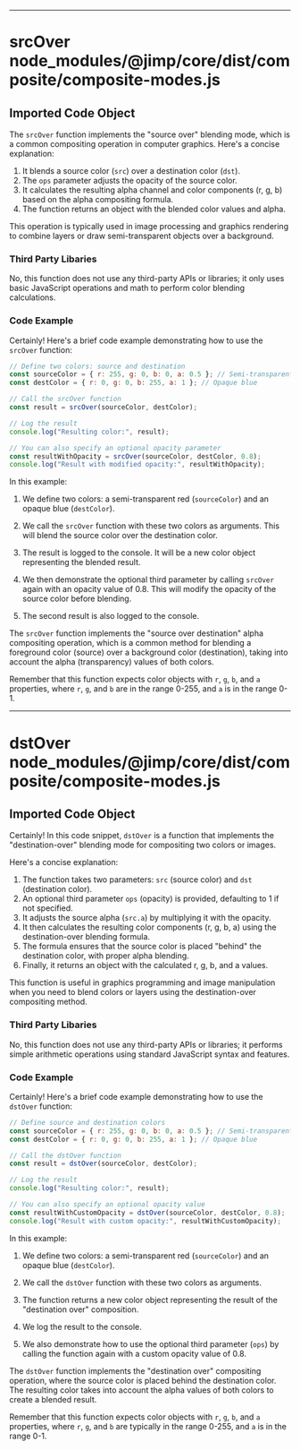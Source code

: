 

  
---
# srcOver node_modules/@jimp/core/dist/composite/composite-modes.js
## Imported Code Object
The `srcOver` function implements the "source over" blending mode, which is a common compositing operation in computer graphics. Here's a concise explanation:

1. It blends a source color (`src`) over a destination color (`dst`).
2. The `ops` parameter adjusts the opacity of the source color.
3. It calculates the resulting alpha channel and color components (r, g, b) based on the alpha compositing formula.
4. The function returns an object with the blended color values and alpha.

This operation is typically used in image processing and graphics rendering to combine layers or draw semi-transparent objects over a background.

### Third Party Libaries

No, this function does not use any third-party APIs or libraries; it only uses basic JavaScript operations and math to perform color blending calculations.

### Code Example

Certainly! Here's a brief code example demonstrating how to use the `srcOver` function:

```javascript
// Define two colors: source and destination
const sourceColor = { r: 255, g: 0, b: 0, a: 0.5 }; // Semi-transparent red
const destColor = { r: 0, g: 0, b: 255, a: 1 }; // Opaque blue

// Call the srcOver function
const result = srcOver(sourceColor, destColor);

// Log the result
console.log("Resulting color:", result);

// You can also specify an optional opacity parameter
const resultWithOpacity = srcOver(sourceColor, destColor, 0.8);
console.log("Result with modified opacity:", resultWithOpacity);
```

In this example:

1. We define two colors: a semi-transparent red (`sourceColor`) and an opaque blue (`destColor`).

2. We call the `srcOver` function with these two colors as arguments. This will blend the source color over the destination color.

3. The result is logged to the console. It will be a new color object representing the blended result.

4. We then demonstrate the optional third parameter by calling `srcOver` again with an opacity value of 0.8. This will modify the opacity of the source color before blending.

5. The second result is also logged to the console.

The `srcOver` function implements the "source over destination" alpha compositing operation, which is a common method for blending a foreground color (source) over a background color (destination), taking into account the alpha (transparency) values of both colors.

Remember that this function expects color objects with `r`, `g`, `b`, and `a` properties, where `r`, `g`, and `b` are in the range 0-255, and `a` is in the range 0-1.

---
# dstOver node_modules/@jimp/core/dist/composite/composite-modes.js
## Imported Code Object
Certainly! In this code snippet, `dstOver` is a function that implements the "destination-over" blending mode for compositing two colors or images.

Here's a concise explanation:

1. The function takes two parameters: `src` (source color) and `dst` (destination color).
2. An optional third parameter `ops` (opacity) is provided, defaulting to 1 if not specified.
3. It adjusts the source alpha (`src.a`) by multiplying it with the opacity.
4. It then calculates the resulting color components (r, g, b, a) using the destination-over blending formula.
5. The formula ensures that the source color is placed "behind" the destination color, with proper alpha blending.
6. Finally, it returns an object with the calculated r, g, b, and a values.

This function is useful in graphics programming and image manipulation when you need to blend colors or layers using the destination-over compositing method.

### Third Party Libaries

No, this function does not use any third-party APIs or libraries; it performs simple arithmetic operations using standard JavaScript syntax and features.

### Code Example

Certainly! Here's a brief code example demonstrating how to use the `dstOver` function:

```javascript
// Define source and destination colors
const sourceColor = { r: 255, g: 0, b: 0, a: 0.5 }; // Semi-transparent red
const destColor = { r: 0, g: 0, b: 255, a: 1 }; // Opaque blue

// Call the dstOver function
const result = dstOver(sourceColor, destColor);

// Log the result
console.log("Resulting color:", result);

// You can also specify an optional opacity value
const resultWithCustomOpacity = dstOver(sourceColor, destColor, 0.8);
console.log("Result with custom opacity:", resultWithCustomOpacity);
```

In this example:

1. We define two colors: a semi-transparent red (`sourceColor`) and an opaque blue (`destColor`).

2. We call the `dstOver` function with these two colors as arguments.

3. The function returns a new color object representing the result of the "destination over" composition.

4. We log the result to the console.

5. We also demonstrate how to use the optional third parameter (`ops`) by calling the function again with a custom opacity value of 0.8.

The `dstOver` function implements the "destination over" compositing operation, where the source color is placed behind the destination color. The resulting color takes into account the alpha values of both colors to create a blended result.

Remember that this function expects color objects with `r`, `g`, `b`, and `a` properties, where `r`, `g`, and `b` are typically in the range 0-255, and `a` is in the range 0-1.


  
